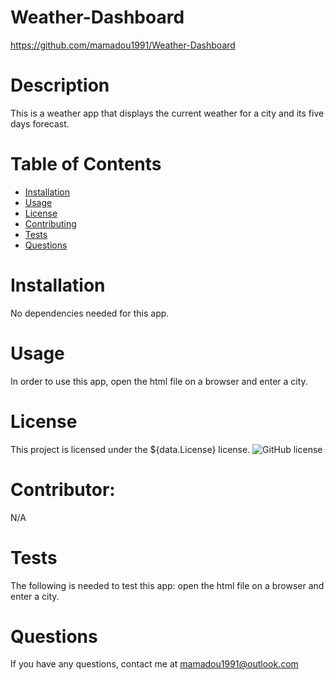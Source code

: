   # Weather-Dashboard
  https://github.com/mamadou1991/Weather-Dashboard
  # Description
  This is a weather app that displays the current weather for a city and its five days forecast.
  # Table of Contents 
  * [Installation](#installation)
  * [Usage](#usage)
  * [License](#license)
  * [Contributing](#contributor)
  * [Tests](#tests)
  * [Questions](#questions)
  # Installation
  No dependencies needed for this app.
  # Usage
  In order to use this app, open the html file on a browser and enter a city.
  # License
  This project is licensed under the ${data.License} license. 
  ![GitHub license](https://img.shields.io/badge/license-MIT-blue.svg)
  # Contributor: 
  N/A
  # Tests
  The following is needed to test this app: open the html file on a browser and enter a city.
  # Questions
  If you have any questions, contact me at mamadou1991@outlook.com
 